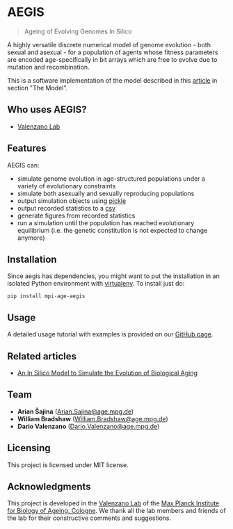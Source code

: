 # AEGIS
> Ageing of Evolving Genomes In Silico

A highly versatile discrete numerical model of genome evolution - both sexual and asexual - for a population of agents whose fitness parameters are encoded age-specifically in bit arrays which are free to evolve due to mutation and recombination.

This is a software implementation of the model described in this [article](https://www.biorxiv.org/content/early/2016/01/26/037952) in section "The Model".

## Who uses AEGIS?
* [Valenzano Lab](http://valenzano-lab.age.mpg.de/)

## Features
AEGIS can:
* simulate genome evolution in age-structured populations under a variety of evolutionary constraints
* simulate both asexually and sexually reproducing populations
* output simulation objects using [pickle](https://docs.python.org/2/library/pickle.html)
* output recorded statistics to a [csv](https://en.wikipedia.org/wiki/Comma-separated_values)
* generate figures from recorded statistics
* run a simulation until the population has reached evolutionary equilibrium (i.e. the genetic constitution is not expected to change anymore)

## Installation
Since aegis has dependencies, you might want to put the installation in an isolated Python environment with [virtualenv](https://virtualenv.pypa.io/en/stable/).
To install just do:
```shell
pip install mpi-age-aegis
```

## Usage
A detailed usage tutorial with examples is provided on our [GitHub page](https://github.com/valenzano-lab/aegis).

## Related articles
* [An In Silico Model to Simulate the Evolution of Biological Aging](https://www.biorxiv.org/content/early/2016/01/26/037952)

## Team
* **Arian Šajina**      (Arian.Sajina@age.mpg.de)
* **William Bradshaw**  (William.Bradshaw@age.mpg.de)
* **Dario Valenzano**   (Dario.Valenzano@age.mpg.de)

## Licensing
This project is licensed under MIT license.

## Acknowledgments
This project is developed in the [Valenzano Lab](http://valenzano-lab.age.mpg.de) of
the [Max Planck Institute for Biology of Ageing, Cologne](https://www.age.mpg.de).
We thank all the lab members and friends of the lab for their constructive
comments and suggestions.

